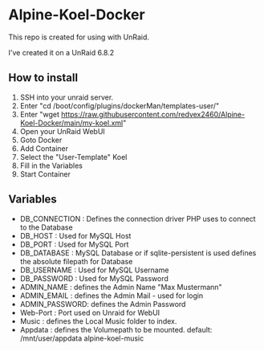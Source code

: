 # Alpine-Koel-Docker

This repo is created for using with UnRaid. 

I've created it on a UnRaid 6.8.2

## How to install


1. SSH into your unraid server.
2. Enter "cd /boot/config/plugins/dockerMan/templates-user/"
3. Enter "wget https://raw.githubusercontent.com/redvex2460/Alpine-Koel-Docker/main/my-koel.xml"
4. Open your UnRaid WebUI
5. Goto Docker
6. Add Container
7. Select the "User-Template" Koel
8. Fill in the Variables
9. Start Container

## Variables

- DB_CONNECTION : Defines the connection driver PHP uses to connect to the Database
- DB_HOST : Used for MySQL Host
- DB_PORT : Used for MySQL Port
- DB_DATABASE : MySQL Database or if sqlite-persistent is used defines the absolute filepath for Database
- DB_USERNAME : Used for MySQL Username
- DB_PASSWORD : Used for MySQL Password
- ADMIN_NAME : defines the Admin Name "Max Mustermann"
- ADMIN_EMAIL : defines the Admin Mail - used for login
- ADMIN_PASSWORD: defines the Admin Password
- Web-Port : Port used on Unraid for WebUI
- Music : defines the Local Music folder to index.
- Appdata : defines the Volumepath to be mounted. default: /mnt/user/appdata alpine-koel-music